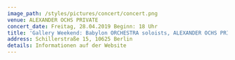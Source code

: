 ```yaml
---
image_path: /styles/pictures/concert/concert.png
venue: ALEXANDER OCHS PRIVATE
concert_date: Freitag, 28.04.2019 Beginn: 18 Uhr
title: 'Gallery Weekend: Babylon ORCHESTRA soloists, ALEXANDER OCHS PRIVATE'
address: Schillerstraße 15, 10625 Berlin 
details: Informationen auf der Website
---
```

